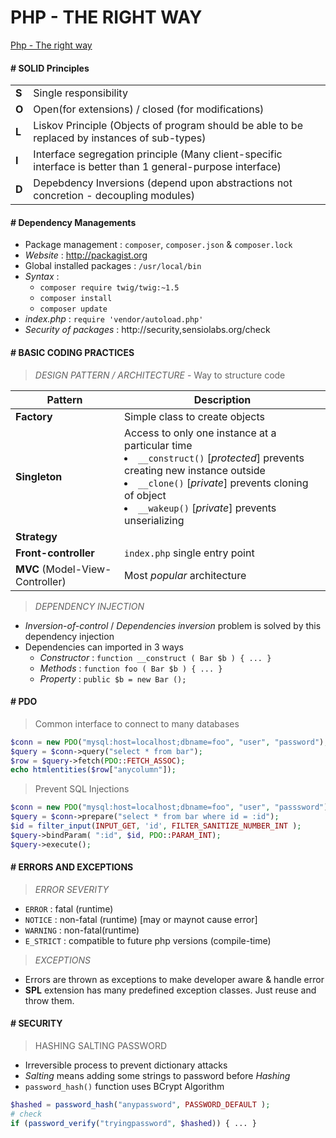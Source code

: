# PHP - THE RIGHT WAY 

[Php - The right way](http://phptherightway.com)

#### # SOLID Principles

| | |
|-|-|
|**S**| Single responsibility|
|**O**| Open(for extensions) / closed (for modifications) |
|**L**| Liskov Principle (Objects of program should be able to be replaced by instances of sub-types) |
|**I**| Interface segregation principle (Many client-specific interface is better than 1 general-purpose interface) |
|**D**| Depebdency Inversions (depend upon abstractions not concretion - decoupling modules) |

#### # Dependency Managements

- Package management : `composer`, `composer.json` & `composer.lock`
- *Website* : http://packagist.org
- Global installed packages : `/usr/local/bin`
- *Syntax* : 
    - `composer require twig/twig:~1.5`
    - `composer install` 
    - `composer update`
- *index.php* : `require 'vendor/autoload.php'`
- *Security of packages* : http://security,sensiolabs.org/check

#### # BASIC CODING PRACTICES

> *DESIGN PATTERN / ARCHITECTURE* - Way to structure code

|Pattern|Description|
|-|-|
|**Factory**|Simple class to create objects|
|**Singleton**|Access to only one instance at a particular time <li/>`__construct()` [*protected*] prevents creating new instance outside <li/>`__clone()` [*private*] prevents cloning of object <li/>`__wakeup()` [*private*] prevents unserializing |
|**Strategy**||
|**Front-controller**|`index.php` single entry point|
|**MVC** (Model-View-Controller) | Most *popular* architecture|

> *DEPENDENCY INJECTION*

- *Inversion-of-control* / *Dependencies inversion*  problem is solved by this dependency injection
- Dependencies can imported in 3 ways
    - *Constructor* : `function __construct ( Bar $b ) { ... }`
    - *Methods* : `function foo ( Bar $b ) { ... }`
    - *Property* : `public $b = new Bar ();`

#### # PDO

> Common interface to connect to many databases

```php
$conn = new PDO("mysql:host=localhost;dbname=foo", "user", "password");
$query = $conn->query("select * from bar");    
$row = $query->fetch(PDO::FETCH_ASSOC);    
echo htmlentities($row["anycolumn"]);
```

> Prevent SQL Injections

```php
$conn = new PDO("mysql:host=localhost;dbname=foo", "user", "passsword");
$query = $conn->prepare("select * from bar where id = :id");
$id = filter_input(INPUT_GET, 'id', FILTER_SANITIZE_NUMBER_INT );
$query->bindParam( ":id", $id, PDO::PARAM_INT);
$query->execute();
```

#### # ERRORS AND EXCEPTIONS

> *ERROR SEVERITY*
  - `ERROR`  :  fatal (runtime)
  - `NOTICE`  :  non-fatal (runtime) [may or maynot cause error]
  - `WARNING`  :  non-fatal(runtime)
  - `E_STRICT`  :  compatible to future php versions (compile-time)

> *EXCEPTIONS*
  - Errors are thrown as exceptions to make developer aware & handle error
  - **SPL** extension has many predefined exception classes. Just reuse and throw them.

#### # SECURITY

> HASHING SALTING PASSWORD
- Irreversible process to prevent dictionary attacks
- *Salting* means adding some strings to password before *Hashing*
- `password_hash()` function uses BCrypt Algorithm

```php
$hashed = password_hash("anypassword", PASSWORD_DEFAULT );
# check
if (password_verify("tryingpassword", $hashed)) { ... }
```




